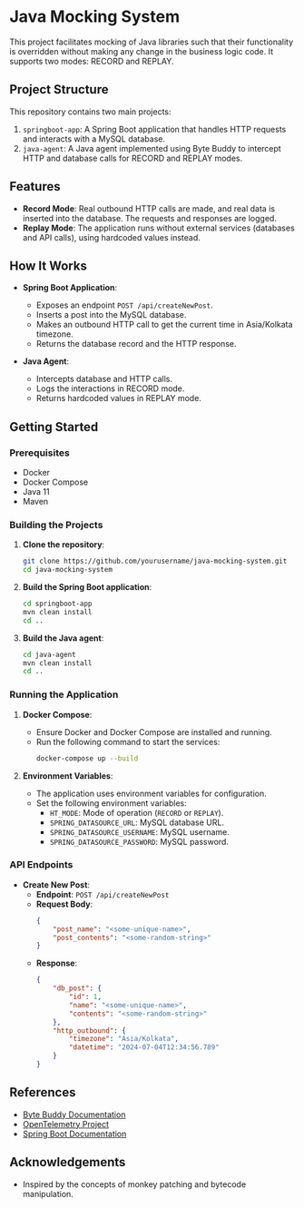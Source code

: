 # Java Mocking System

This project facilitates mocking of Java libraries such that their functionality is overridden without making any change in the business logic code. It supports two modes: RECORD and REPLAY.

## Project Structure

This repository contains two main projects:
1. `springboot-app`: A Spring Boot application that handles HTTP requests and interacts with a MySQL database.
2. `java-agent`: A Java agent implemented using Byte Buddy to intercept HTTP and database calls for RECORD and REPLAY modes.

## Features

- **Record Mode**: Real outbound HTTP calls are made, and real data is inserted into the database. The requests and responses are logged.
- **Replay Mode**: The application runs without external services (databases and API calls), using hardcoded values instead.

## How It Works

- **Spring Boot Application**: 
  - Exposes an endpoint `POST /api/createNewPost`.
  - Inserts a post into the MySQL database.
  - Makes an outbound HTTP call to get the current time in Asia/Kolkata timezone.
  - Returns the database record and the HTTP response.

- **Java Agent**:
  - Intercepts database and HTTP calls.
  - Logs the interactions in RECORD mode.
  - Returns hardcoded values in REPLAY mode.

## Getting Started

### Prerequisites

- Docker
- Docker Compose
- Java 11
- Maven

### Building the Projects

1. **Clone the repository**:
    ```sh
    git clone https://github.com/yourusername/java-mocking-system.git
    cd java-mocking-system
    ```

2. **Build the Spring Boot application**:
    ```sh
    cd springboot-app
    mvn clean install
    cd ..
    ```

3. **Build the Java agent**:
    ```sh
    cd java-agent
    mvn clean install
    cd ..
    ```

### Running the Application

1. **Docker Compose**:
    - Ensure Docker and Docker Compose are installed and running.
    - Run the following command to start the services:
        ```sh
        docker-compose up --build
        ```

2. **Environment Variables**:
    - The application uses environment variables for configuration.
    - Set the following environment variables:
        - `HT_MODE`: Mode of operation (`RECORD` or `REPLAY`).
        - `SPRING_DATASOURCE_URL`: MySQL database URL.
        - `SPRING_DATASOURCE_USERNAME`: MySQL username.
        - `SPRING_DATASOURCE_PASSWORD`: MySQL password.

### API Endpoints

- **Create New Post**:
    - **Endpoint**: `POST /api/createNewPost`
    - **Request Body**:
        ```json
        {
            "post_name": "<some-unique-name>",
            "post_contents": "<some-random-string>"
        }
        ```
    - **Response**:
        ```json
        {
            "db_post": {
                "id": 1,
                "name": "<some-unique-name>",
                "contents": "<some-random-string>"
            },
            "http_outbound": {
                "timezone": "Asia/Kolkata",
                "datetime": "2024-07-04T12:34:56.789"
            }
        }
        ```

## References

- [Byte Buddy Documentation](https://bytebuddy.net/#/)
- [OpenTelemetry Project](https://github.com/open-telemetry/opentelemetry-java)
- [Spring Boot Documentation](https://spring.io/projects/spring-boot)

## Acknowledgements

- Inspired by the concepts of monkey patching and bytecode manipulation.

